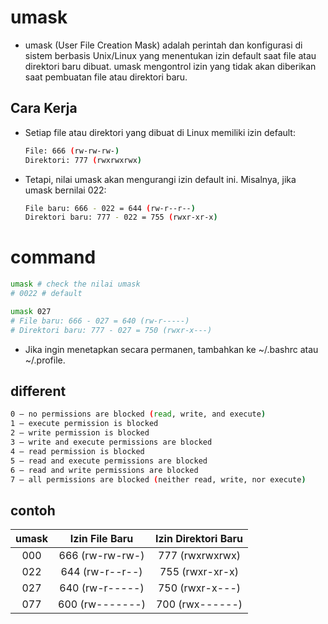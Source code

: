 # umask
- umask (User File Creation Mask) adalah perintah dan konfigurasi di sistem berbasis Unix/Linux yang menentukan izin default saat file atau direktori baru dibuat. umask mengontrol izin yang tidak akan diberikan saat pembuatan file atau direktori baru.

## Cara Kerja 
- Setiap file atau direktori yang dibuat di Linux memiliki izin default:
  ```bash
  File: 666 (rw-rw-rw-)
  Direktori: 777 (rwxrwxrwx)
  ``` 
- Tetapi, nilai umask akan mengurangi izin default ini. Misalnya, jika umask bernilai 022:
  ```bash
  File baru: 666 - 022 = 644 (rw-r--r--)
  Direktori baru: 777 - 022 = 755 (rwxr-xr-x)
  ```

# command
```bash
umask # check the nilai umask
# 0022 # default

umask 027
# File baru: 666 - 027 = 640 (rw-r-----)
# Direktori baru: 777 - 027 = 750 (rwxr-x---)

```

- Jika ingin menetapkan secara permanen, tambahkan ke ~/.bashrc atau ~/.profile.

## different
```bash
0 – no permissions are blocked (read, write, and execute)
1 – execute permission is blocked
2 – write permission is blocked
3 – write and execute permissions are blocked
4 – read permission is blocked
5 – read and execute permissions are blocked
6 – read and write permissions are blocked
7 – all permissions are blocked (neither read, write, nor execute)
```

## contoh

| umask |  Izin File Baru | Izin Direktori Baru |
|:-----:|:---------------:|:-------------------:|
| 000   | 666 (rw-rw-rw-) | 777 (rwxrwxrwx)     |
| 022   | 644 (rw-r--r--) | 755 (rwxr-xr-x)     |
| 027   | 640 (rw-r-----) | 750 (rwxr-x---)     |
| 077   | 600 (rw-------) | 700 (rwx------)     |
